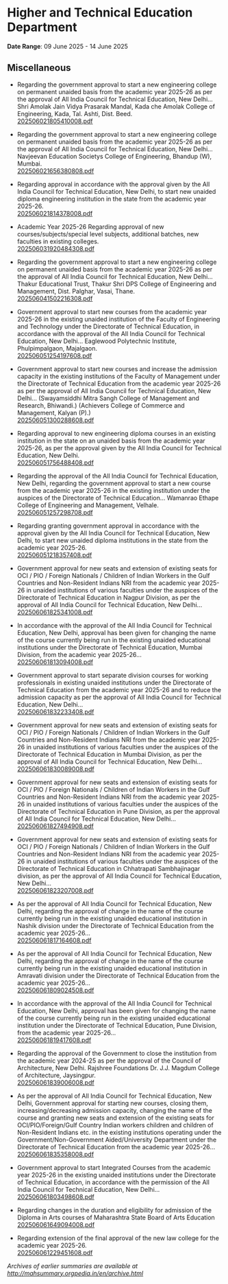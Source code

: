# Higher and Technical Education Department

**Date Range**: 09 June 2025 - 14 June 2025


## Miscellaneous
- Regarding the government approval to start a new engineering college on permanent unaided basis from the academic year 2025-26 as per the approval of All India Council for Technical Education, New Delhi... Shri Amolak Jain Vidya Prasarak Mandal, Kada che Amolak College of Engineering, Kada, Tal. Ashti, Dist. Beed.\
  [202506021805410008.pdf](https://gr.maharashtra.gov.in/Site/Upload/Government%20Resolutions/English/202506021805410008.pdf)

- Regarding the government approval to start a new engineering college on permanent unaided basis from the academic year 2025-26 as per the approval of All India Council for Technical Education, New Delhi... Navjeevan Education Societys College of Engineering, Bhandup (W), Mumbai.\
  [202506021656380808.pdf](https://gr.maharashtra.gov.in/Site/Upload/Government%20Resolutions/English/202506021656380808.pdf)

- Regarding approval in accordance with the approval given by the All India Council for Technical Education, New Delhi, to start new unaided diploma engineering institution in the state from the academic year 2025-26.\
  [202506021814378008.pdf](https://gr.maharashtra.gov.in/Site/Upload/Government%20Resolutions/English/202506021814378008.pdf)

- Academic Year 2025-26 Regarding approval of new courses/subjects/special level subjects, additional batches, new faculties in existing colleges.\
  [202506031920484308.pdf](https://gr.maharashtra.gov.in/Site/Upload/Government%20Resolutions/English/202506031920484308.pdf)

- Regarding the government approval to start a new engineering college on permanent unaided basis from the academic year 2025-26 as per the approval of All India Council for Technical Education, New Delhi... Thakur Educational Trust, Thakur Shri DPS College of Engineering and Management, Dist. Palghar, Vasai, Thane.\
  [202506041502216308.pdf](https://gr.maharashtra.gov.in/Site/Upload/Government%20Resolutions/English/202506041502216308....pdf)

- Government approval to start new courses from the academic year 2025-26 in the existing unaided institution of the Faculty of Engineering and Technology under the Directorate of Technical Education, in accordance with the approval of the All India Council for Technical Education, New Delhi... Eaglewood Polytechnic Institute, Phulpimpalgaon, Majalgaon.\
  [202506051254197608.pdf](https://gr.maharashtra.gov.in/Site/Upload/Government%20Resolutions/English/202506051254197608.pdf)

- Government approval to start new courses and increase the admission capacity in the existing institutions of the Faculty of Management under the Directorate of Technical Education from the academic year 2025-26 as per the approval of All India Council for Technical Education, New Delhi... (Swayamsiddhi Mitra Sangh College of Management and Research, Bhiwandi.) (Achievers College of Commerce and Management, Kalyan (P).)\
  [202506051300288608.pdf](https://gr.maharashtra.gov.in/Site/Upload/Government%20Resolutions/English/202506051300288608.pdf)

- Regarding approval to new engineering diploma courses in an existing institution in the state on an unaided basis from the academic year 2025-26, as per the approval given by the All India Council for Technical Education, New Delhi.\
  [202506051756488408.pdf](https://gr.maharashtra.gov.in/Site/Upload/Government%20Resolutions/English/202506051756488408.pdf)

- Regarding the approval of the All India Council for Technical Education, New Delhi, regarding the government approval to start a new course from the academic year 2025-26 in the existing institution under the auspices of the Directorate of Technical Education... Wamanrao Ethape College of Engineering and Management, Velhale.\
  [202506051257298708.pdf](https://gr.maharashtra.gov.in/Site/Upload/Government%20Resolutions/English/202506051257298708.pdf)

- Regarding granting government approval in accordance with the approval given by the All India Council for Technical Education, New Delhi, to start new unaided diploma institutions in the state from the academic year 2025-26.\
  [202506051218357408.pdf](https://gr.maharashtra.gov.in/Site/Upload/Government%20Resolutions/English/202506051218357408.pdf)

- Government approval for new seats and extension of existing seats for OCI / PIO / Foreign Nationals / Children of Indian Workers in the Gulf Countries and Non-Resident Indians NRI from the academic year 2025-26 in unaided institutions of various faculties under the auspices of the Directorate of Technical Education in Nagpur Division, as per the approval of All India Council for Technical Education, New Delhi...\
  [202506061825341008.pdf](https://gr.maharashtra.gov.in/Site/Upload/Government%20Resolutions/English/202506061825341008.pdf)

- In accordance with the approval of the All India Council for Technical Education, New Delhi, approval has been given for changing the name of the course currently being run in the existing unaided educational institutions under the Directorate of Technical Education, Mumbai Division, from the academic year 2025-26...\
  [202506061813094008.pdf](https://gr.maharashtra.gov.in/Site/Upload/Government%20Resolutions/English/202506061813094008.pdf)

- Government approval to start separate division courses for working professionals in existing unaided institutions under the Directorate of Technical Education from the academic year 2025-26 and to reduce the admission capacity as per the approval of All India Council for Technical Education, New Delhi...\
  [202506061832233408.pdf](https://gr.maharashtra.gov.in/Site/Upload/Government%20Resolutions/English/202506061832233408.pdf)

- Government approval for new seats and extension of existing seats for OCI / PIO / Foreign Nationals / Children of Indian Workers in the Gulf Countries and Non-Resident Indians NRI from the academic year 2025-26 in unaided institutions of various faculties under the auspices of the Directorate of Technical Education in Mumbai Division, as per the approval of All India Council for Technical Education, New Delhi...\
  [202506061830089008.pdf](https://gr.maharashtra.gov.in/Site/Upload/Government%20Resolutions/English/202506061830089008.pdf)

- Government approval for new seats and extension of existing seats for OCI / PIO / Foreign Nationals / Children of Indian Workers in the Gulf Countries and Non-Resident Indians NRI from the academic year 2025-26 in unaided institutions of various faculties under the auspices of the Directorate of Technical Education in Pune Division, as per the approval of All India Council for Technical Education, New Delhi...\
  [202506061827494908.pdf](https://gr.maharashtra.gov.in/Site/Upload/Government%20Resolutions/English/202506061827494908.pdf)

- Government approval for new seats and extension of existing seats for OCI / PIO / Foreign Nationals / Children of Indian Workers in the Gulf Countries and Non-Resident Indians NRI from the academic year 2025-26 in unaided institutions of various faculties under the auspices of the Directorate of Technical Education in Chhatrapati Sambhajinagar division, as per the approval of All India Council for Technical Education, New Delhi...\
  [202506061823207008.pdf](https://gr.maharashtra.gov.in/Site/Upload/Government%20Resolutions/English/202506061823207008.pdf)

- As per the approval of All India Council for Technical Education, New Delhi, regarding the approval of change in the name of the course currently being run in the existing unaided educational institution in Nashik division under the Directorate of Technical Education from the academic year 2025-26...\
  [202506061817164608.pdf](https://gr.maharashtra.gov.in/Site/Upload/Government%20Resolutions/English/202506061817164608.pdf)

- As per the approval of All India Council for Technical Education, New Delhi, regarding the approval of change in the name of the course currently being run in the existing unaided educational institution in Amravati division under the Directorate of Technical Education from the academic year 2025-26...\
  [202506061809024508.pdf](https://gr.maharashtra.gov.in/Site/Upload/Government%20Resolutions/English/202506061809024508.pdf)

- In accordance with the approval of the All India Council for Technical Education, New Delhi, approval has been given for changing the name of the course currently being run in the existing unaided educational institution under the Directorate of Technical Education, Pune Division, from the academic year 2025-26...\
  [202506061819417608.pdf](https://gr.maharashtra.gov.in/Site/Upload/Government%20Resolutions/English/202506061819417608.pdf)

- Regarding the approval of the Government to close the institution from the academic year 2024-25 as per the approval of the Council of Architecture, New Delhi. Rajshree Foundations Dr. J.J. Magdum College of Architecture, Jaysingpur.\
  [202506061839006008.pdf](https://gr.maharashtra.gov.in/Site/Upload/Government%20Resolutions/English/202506061839006008.pdf)

- As per the approval of All India Council for Technical Education, New Delhi, Government approval for starting new courses, closing them, increasing/decreasing admission capacity, changing the name of the course and granting new seats and extension of the existing seats for OCI/PIO/Foreign/Gulf Country Indian workers children and children of Non-Resident Indians etc. in the existing institutions operating under the Government/Non-Government Aided/University Department under the Directorate of Technical Education from the academic year 2025-26...\
  [202506061835358008.pdf](https://gr.maharashtra.gov.in/Site/Upload/Government%20Resolutions/English/202506061835358008.pdf)

- Government approval to start Integrated Courses from the academic year 2025-26 in the existing unaided institutions under the Directorate of Technical Education, in accordance with the permission of the All India Council for Technical Education, New Delhi...\
  [202506061803498608.pdf](https://gr.maharashtra.gov.in/Site/Upload/Government%20Resolutions/English/202506061803498608.pdf)

- Regarding changes in the duration and eligibility for admission of the Diploma in Arts courses of Maharashtra State Board of Arts Education\
  [202506061649094008.pdf](https://gr.maharashtra.gov.in/Site/Upload/Government%20Resolutions/English/202506061649094008.pdf)

- Regarding extension of the final approval of the new law college for the academic year 2025-26.\
  [202506061229451608.pdf](https://gr.maharashtra.gov.in/Site/Upload/Government%20Resolutions/English/202506061229451608.pdf)


*Archives of earlier summaries are available at http://mahsummary.orgpedia.in/en/archive.html*